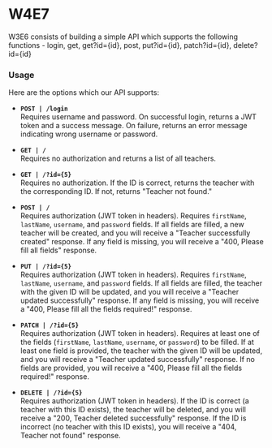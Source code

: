 # W4E7

W3E6 consists of building a simple API which supports the following functions - login, get, get?id={id}, post,
put?id={id}, patch?id={id}, delete?id={id}

### Usage

Here are the options which our API supports:

- **`POST | /login`**  
  Requires username and password. On successful login, returns a JWT token and a success message. On failure, returns an error message indicating wrong username or password.

- **`GET | /`**  
  Requires no authorization and returns a list of all teachers.

- **`GET | /?id={5}`**  
  Requires no authorization. If the ID is correct, returns the teacher with the corresponding ID. If not, returns "Teacher not found."

- **`POST | /`**  
  Requires authorization (JWT token in headers). Requires `firstName`, `lastName`, `username`, and `password` fields. If all fields are filled, a new teacher will be created, and you will receive a "Teacher successfully created" response. If any field is missing, you will receive a "400, Please fill all fields" response.

- **`PUT | /?id={5}`**  
  Requires authorization (JWT token in headers). Requires `firstName`, `lastName`, `username`, and `password` fields. If all fields are filled, the teacher with the given ID will be updated, and you will receive a "Teacher updated successfully" response. If any field is missing, you will receive a "400, Please fill all the fields required!" response.

- **`PATCH | /?id={5}`**  
  Requires authorization (JWT token in headers). Requires at least one of the fields (`firstName`, `lastName`, `username`, or `password`) to be filled. If at least one field is provided, the teacher with the given ID will be updated, and you will receive a "Teacher updated successfully" response. If no fields are provided, you will receive a "400, Please fill all the fields required!" response.

- **`DELETE | /?id={5}`**  
  Requires authorization (JWT token in headers). If the ID is correct (a teacher with this ID exists), the teacher will be deleted, and you will receive a "200, Teacher deleted successfully" response. If the ID is incorrect (no teacher with this ID exists), you will receive a "404, Teacher not found" response.


